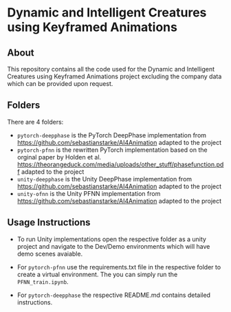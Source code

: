 # Dynamic and Intelligent Creatures using Keyframed Animations

## About
This repository contains all the code used for the Dynamic and Intelligent Creatures using Keyframed Animations project excluding the company data which can be provided upon request. 

## Folders
There are 4 folders:

* `pytorch-deepphase` is the PyTorch DeepPhase implementation from https://github.com/sebastianstarke/AI4Animation adapted to the project
* `pytorch-pfnn` is the rewritten PyTorch implementation based on the orginal paper by Holden  et al. https://theorangeduck.com/media/uploads/other_stuff/phasefunction.pdf adapted to the project
* `unity-deepphase` is the Unity DeepPhase implementation from https://github.com/sebastianstarke/AI4Animation adapted to the project
* `unity-ofnn` is the Unity PFNN implementation from https://github.com/sebastianstarke/AI4Animation adapted to the project

## Usage Instructions

* To run Unity implementations open the respective folder as a unity project and navigate to the Dev/Demo environments which will have demo scenes avaiable.

* For  `pytorch-pfnn`  use the requirements.txt file in the respective folder to create a virtual environment. The you can simply run the  `PFNN_train.ipynb`.

* For `pytorch-deepphase`  the respective README.md contains detailed instructions.
